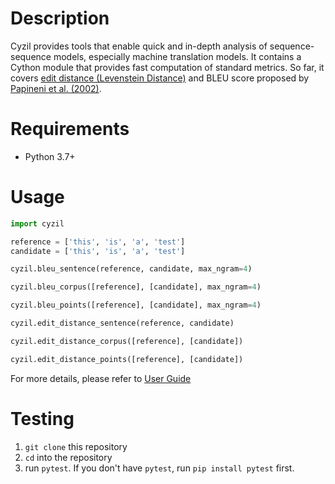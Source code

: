 # Description

Cyzil provides tools that enable quick and in-depth analysis of sequence-sequence models, especially machine translation models. It contains a Cython module that provides fast computation of standard metrics. So far, it covers [edit distance (Levenstein Distance)](https://en.wikipedia.org/wiki/Levenshtein_distance) and BLEU score proposed by [Papineni et al. (2002)](https://www.aclweb.org/anthology/P02-1040.pdf).

# Requirements
* Python 3.7+

# Usage

``` python
import cyzil

reference = ['this', 'is', 'a', 'test']
candidate = ['this', 'is', 'a', 'test']

cyzil.bleu_sentence(reference, candidate, max_ngram=4)

cyzil.bleu_corpus([reference], [candidate], max_ngram=4)

cyzil.bleu_points([reference], [candidate], max_ngram=4)

cyzil.edit_distance_sentence(reference, candidate)

cyzil.edit_distance_corpus([reference], [candidate])

cyzil.edit_distance_points([reference], [candidate])
```

For more details, please refer to [User Guide](https://box-key.github.io/cyzil/)

# Testing

1. `git clone` this repository
1. `cd` into the repository
1. run `pytest`. If you don't have `pytest`, run `pip install pytest` first.